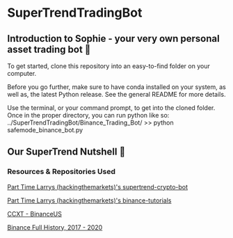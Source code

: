 # SuperTrendTradingBot

## Introduction to Sophie - your very own personal asset trading bot :robot:

To get started, clone this repository into an easy-to-find folder on your computer. 

Before you go further, make sure to have conda installed on your system, as well as, the latest Python release. See the general README for more details. 

Use the terminal, or your command prompt, to get into the cloned folder. Once in the proper directory, you can run python like so: ../SuperTrendTradingBot/Binance_Trading_Bot/ >> python safemode_binance_bot.py

## Our SuperTrend Nutshell :robot:



### Resources & Repositories Used
[Part Time Larrys (hackingthemarkets)'s supertrend-crypto-bot](https://github.com/hackingthemarkets/supertrend-crypto-bot)

[Part Time Larrys (hackingthemarkets)'s binance-tutorials](https://github.com/hackingthemarkets/binance-tutorials)

[CCXT - BinanceUS](https://github.com/ccxt/ccxt)

[Binance Full History, 2017 - 2020](https://www.kaggle.com/jorijnsmit/binance-full-history)


